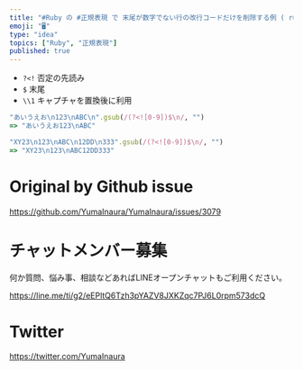 ```yaml
---
title: "#Ruby の #正規表現 で 末尾が数字でない行の改行コードだけを削除する例 ( ruby remove with regexp not "
emoji: "🖥"
type: "idea"
topics: ["Ruby", "正規表現"]
published: true
---
```


- `?<!` 否定の先読み
- `$` 末尾
- `\\1` キャプチャを置換後に利用

```rb
"あいうえお\n123\nABC\n".gsub(/(?<![0-9])$\n/, "")
=> "あいうえお123\nABC"
```

```rb
"XY23\n123\nABC\n12DD\n333".gsub(/(?<![0-9])$\n/, "")
=> "XY23\n123\nABC12DD333"
```

# Original by Github issue

https://github.com/YumaInaura/YumaInaura/issues/3079








<!-- Update From Qiita API -->

# チャットメンバー募集


何か質問、悩み事、相談などあればLINEオープンチャットもご利用ください。

https://line.me/ti/g2/eEPltQ6Tzh3pYAZV8JXKZqc7PJ6L0rpm573dcQ





# Twitter


https://twitter.com/YumaInaura


<!-- Update From Qiita API -->



